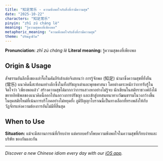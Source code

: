 ```yaml
---
title: "知足常乐 - ความพึงพอใจกับสิ่งที่เรามีความสุข"
date: "2025-10-22"
characters: "知足常乐"
pinyin: "zhī zú cháng lè"
meaning: "รู้ความสุขคงที่เพียงพอ"
metaphoric_meaning: "ความพึงพอใจกับสิ่งที่เรามีความสุข"
theme: "ปรัชญาชีวิต"
---
```


**Pronunciation:** *zhī zú cháng lè*
**Literal meaning:** รู้ความสุขคงที่เพียงพอ

## Origin & Usage

สัจธรรมอันลึกซึ้งของเล่าจื๊อในคัมภีร์เต้าเต๋อจิงสอนว่า การรู้จักพอ (知足) นำมาซึ่งความสุขที่ยั่งยืน (常乐) แนวคิดนี้สะท้อนอย่างลึกซึ้งในทั้งปรัชญาเต๋าและพุทธศาสนา โดยต่างตระหนักว่าการรับรู้ในจิตใจว่า 'เพียงพอแล้ว' สร้างความสุขได้มากกว่าการแสวงหาอย่างไม่รู้จบ นักเขียนในสมัยราชวงศ์ถังได้ขยายอิทธิพลของแนวคิดนี้ออกไปนอกวงการปรัชญา และเข้าสู่บทสนทนาทางวัฒนธรรมในวงกว้างขึ้น ในยุคสมัยใหม่ที่เน้นการบริโภคอย่างไม่หยุดยั้ง ภูมิปัญญาโบราณนี้เป็นทางเลือกที่ทรงพลังให้กับวัฏจักรแห่งความต้องการอันไม่มีที่สิ้นสุด

## When to Use

**Situation:** แม้จะมีสถานการณ์ที่เรียบง่าย แต่ครอบครัวก็พบความพึงพอใจในความสุขที่เรียบง่ายและ บริษัท ของกันและกัน

---

*Discover a new Chinese idiom every day with our [iOS app](https://apps.apple.com/us/app/daily-chinese-idioms/id6740611324).*
